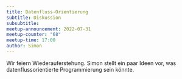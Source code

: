 ```yaml
---
title: Datenfluss-Orientierung
subtitle: Diskussion
subsubtitle: 
meetup-announcement: 2022-07-31
meetup-counter: "68"
meetup-time: 17:00
author: Simon
---
```


Wir feiern Wiederauferstehung.
Simon stellt ein paar Ideen vor, was datenflussorientierte Programmierung sein könnte.